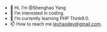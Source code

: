 - 👋 Hi, I’m @Shenghao Yang
- 👀 I’m interested in coding.
- 🌱 I’m currently learning PHP Think8.0.
- 📫 How to reach me leohaodev@gmail.com.
